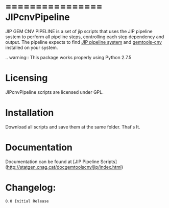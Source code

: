 ================
 JIPcnvPipeline
================

JIP GEM CNV PIPELINE is a set of jip scripts that uses the JIP pipeline system to perform all pipeline steps, controlling each step dependency and output. 
The pipeline expects to find [JIP pipeline system](https://github.com/thasso/pyjip) and [gemtools-cnv](https://github.com/MarcosFernandez/gemtols-cnv) installed on your system.


.. warning:: 
    This package works properly using Python 2.7.5


Licensing
=========

JIPcnvPipeline scripts are licensed under GPL.

Installation
============

Download all scripts and save them at the same folder. That's It.


Documentation
=============

Documentation can be found at [JIP Pipeline Scripts] (http://statgen.cnag.cat/docgemtoolscnv/jip/index.html)


Changelog:
==========

    0.0 Initial Release  



